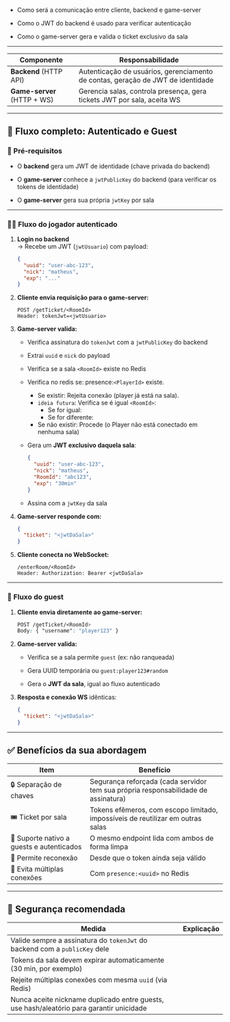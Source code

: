 -   Como será a comunicação entre cliente, backend e game-server
    
-   Como o JWT do backend é usado para verificar autenticação
    
-   Como o game-server gera e valida o ticket exclusivo da sala

---

| Componente                  | Responsabilidade                                                                |
| --------------------------- | ------------------------------------------------------------------------------- |
| **Backend** (HTTP API)      | Autenticação de usuários, gerenciamento de contas, geração de JWT de identidade |
| **Game-server** (HTTP + WS) | Gerencia salas, controla presença, gera tickets JWT por sala, aceita WS         |

---

## 🔁 Fluxo completo: Autenticado e Guest

### 🧱 Pré-requisitos

-   O **backend** gera um JWT de identidade (chave privada do backend)
    
-   O **game-server** conhece a `jwtPublicKey` do backend (para verificar os tokens de identidade)
    
-   O **game-server** gera sua própria `jwtKey` por sala

---

### 🧑‍💼 Fluxo do **jogador autenticado**

1.  **Login no backend**  
    → Recebe um JWT (`jwtUsuario`) com payload:
    
    ```json
    {
      "uuid": "user-abc-123",
      "nick": "matheus",
      "exp": "..."
    }
    ```
    
2.  **Cliente envia requisição para o game-server:**
    
    ```php-template
    POST /getTicket/<RoomId>
    Header: tokenJwt=<jwtUsuario>
    ```
    
3.  **Game-server valida:**
    
    -   Verifica assinatura do `tokenJwt` com a `jwtPublicKey` do backend
        
    -   Extrai `uuid` e `nick` do payload
        
    -   Verifica se a sala `<RoomId>` existe no Redis
	    
    -   Verifica no redis se: presence:`<PlayerId>` existe.
	    - Se existir: Rejeita conexão (player já está na sala).
	    - `ideia futura`: Verifica se é igual `<RoomId>`:
		    - Se for igual: 
			- Se for diferente: 
		- Se não existir: Procede (o Player não está conectado em nenhuma sala)
        
    -   Gera um **JWT exclusivo daquela sala**:
        
        ```json
        {
          "uuid": "user-abc-123",
          "nick": "matheus",
          "RoomId": "abc123",
          "exp": "30min"
        }
        ```
        
    -   Assina com a `jwtKey` da sala
        
4.  **Game-server responde com:**
    
    ```json
    {
      "ticket": "<jwtDaSala>"
    }
    ```
    
5.  **Cliente conecta no WebSocket:**
    
    ```php-template
    /enterRoom/<RoomId>
    Header: Authorization: Bearer <jwtDaSala>
    ```
    

---

### 👤 Fluxo do **guest**

1.  **Cliente envia diretamente ao game-server:**
    
    ```css
    POST /getTicket/<RoomId>
    Body: { "username": "player123" }
    ```
    
2.  **Game-server valida:**
    
    -   Verifica se a sala permite `guest` (ex: não ranqueada)
        
    -   Gera UUID temporária ou `guest:player123#random`
        
    -   Gera o **JWT da sala**, igual ao fluxo autenticado
        
3.  **Resposta e conexão WS** idênticas:
    
    ```json
    {
      "ticket": "<jwtDaSala>"
    }
    ```
    

---

## ✅ Benefícios da sua abordagem

| Item | Benefício |
| --- | --- |
| 🔒 Separação de chaves | Segurança reforçada (cada servidor tem sua própria responsabilidade de assinatura) |
| 🎟️ Ticket por sala | Tokens efêmeros, com escopo limitado, impossíveis de reutilizar em outras salas |
| 👥 Suporte nativo a guests e autenticados | O mesmo endpoint lida com ambos de forma limpa |
| 🔁 Permite reconexão | Desde que o token ainda seja válido |
| 🚫 Evita múltiplas conexões | Com `presence:<uuid>` no Redis |

---

## 🔐 Segurança recomendada

| Medida | Explicação |
| --- | --- |
| Valide sempre a assinatura do `tokenJwt` do backend com a `publicKey` dele |  |
| Tokens da sala devem expirar automaticamente (30 min, por exemplo) |  |
| Rejeite múltiplas conexões com mesma `uuid` (via Redis) |  |
| Nunca aceite nickname duplicado entre guests, use hash/aleatório para garantir unicidade |  |
